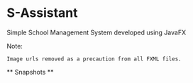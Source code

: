 # S-Assistant
Simple School Management System developed using JavaFX

Note:
```
Image urls removed as a precaution from all FXML files.
```

** Snapshots **
